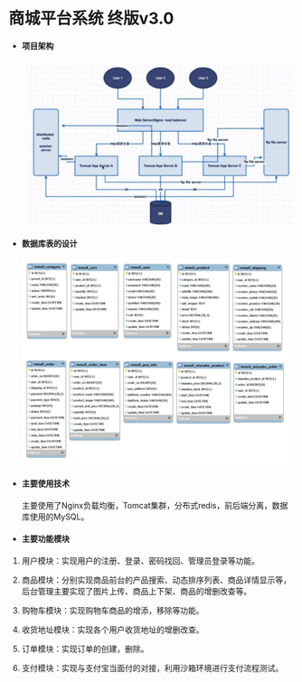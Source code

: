 # 商城平台系统 终版v3.0

- #### 项目架构

  ![pic](https://github.com/lxycomeon/storeProject/blob/V3.0/%E6%9E%B6%E6%9E%84%E8%AF%B4%E6%98%8E/%E9%A1%B9%E7%9B%AE%E6%9E%B6%E6%9E%84%E5%9B%BE.png)

- #### 数据库表的设计

  ![pic](https://github.com/lxycomeon/storeProject/blob/V3.0/%E6%9E%B6%E6%9E%84%E8%AF%B4%E6%98%8E/%E8%A1%A8%E7%BB%93%E6%9E%84.jpg)

- #### 主要使用技术

  主要使用了Nginx负载均衡，Tomcat集群，分布式redis，前后端分离，数据库使用的MySQL。

- #### 主要功能模块

1. 用户模块：实现用户的注册、登录、密码找回、管理员登录等功能。

2. 商品模块：分别实现商品前台的产品搜索、动态排序列表、商品详情显示等，后台管理主要实现了图片上传、商品上下架、商品的增删改查等。

3. 购物车模块：实现购物车商品的增添，移除等功能。

4. 收货地址模块：实现各个用户收货地址的增删改查。

5. 订单模块：实现订单的创建，删除。

6. 支付模块：实现与支付宝当面付的对接，利用沙箱环境进行支付流程测试。

   

